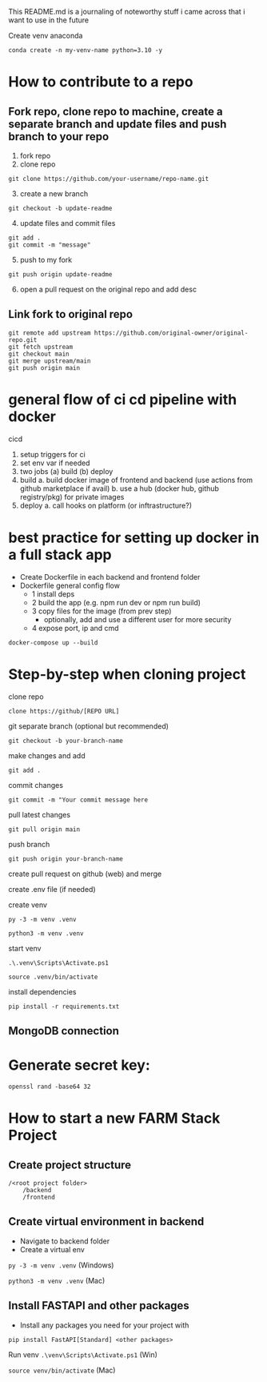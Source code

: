 This README.md is a journaling of noteworthy stuff i came across that i want to use in the future

Create venv anaconda
```
conda create -n my-venv-name python=3.10 -y
```

# How to contribute to a repo

## Fork repo, clone repo to machine, create a separate branch and update files and push branch to your repo

1. fork repo
2. clone repo
```
git clone https://github.com/your-username/repo-name.git
```
3. create a new branch
```
git checkout -b update-readme
```
4. update files and commit files
```
git add .
git commit -m "message"
```
5. push to my fork
```
git push origin update-readme
```
6. open a pull request on the original repo and add desc

## Link fork to original repo
```
git remote add upstream https://github.com/original-owner/original-repo.git
git fetch upstream
git checkout main
git merge upstream/main
git push origin main
```

# general flow of ci cd pipeline with docker

cicd
1. setup triggers for ci
2. set env var if needed
3. two jobs (a) build (b) deploy
4. build
    a. build docker image of frontend and backend (use actions from github marketplace if avail)
    b. use a hub (docker hub, github registry/pkg) for private images
5. deploy
    a. call hooks on platform (or inftrastructure?)


# best practice for setting up docker in a full stack app

- Create Dockerfile in each backend and frontend folder
- Dockerfile general config flow
    - 1 install deps
    - 2 build the app (e.g. npm run dev or npm run build)
    - 3 copy files for the image (from prev step)
        - optionally, add and use a different user for more security
    - 4 expose port, ip and cmd


```
docker-compose up --build
```

# Step-by-step when cloning project

clone repo

```
clone https://github/[REPO URL]
```

git separate branch (optional but recommended)

```
git checkout -b your-branch-name
````

make changes and add

```
git add .
```

commit changes

```
git commit -m "Your commit message here
```

pull latest changes

```
git pull origin main
```

push branch

```
git push origin your-branch-name
```

create pull request on github (web) and merge

create .env file (if needed)

create venv

```Windows
py -3 -m venv .venv
```

```MacOS
python3 -m venv .venv
```

start venv

```
.\.venv\Scripts\Activate.ps1
```

```
source .venv/bin/activate
```

install dependencies

```
pip install -r requirements.txt
```

## MongoDB connection




# Generate secret key:

``openssl rand -base64 32``

# How to start a new FARM Stack Project

## Create project structure

```
/<root project folder>
    /backend
    /frontend
```

## Create virtual environment in backend

- Navigate to backend folder
- Create a virtual env

``py -3 -m venv .venv`` (Windows)

``python3 -m venv .venv`` (Mac)

## Install FASTAPI and other packages

- Install any packages you need for your project with

``pip install FastAPI[Standard] <other packages>``

Run venv
``.\venv\Scripts\Activate.ps1`` (Win)

``source venv/bin/activate`` (Mac)
